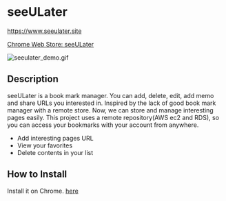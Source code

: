seeULater
=========

https://www.seeulater.site

[Chrome Web Store: seeULater](https://chrome.google.com/webstore/detail/seeulater/pemilclakldcfcijhimggelacjhkjogp/related?hl=ko)

![seeulater_demo.gif](https://github.com/jayhyun-hwang/seeULater/blob/main/seeulater_demo.gif)

Description
-----------

seeULater is a book mark manager. You can add, delete, edit, add memo and share URLs you interested in.
Inspired by the lack of good book mark manager with a remote store. Now, we can store and manage interesting pages easily. This project uses a remote repository(AWS ec2 and RDS), so you can access your bookmarks with your account from anywhere.

* Add interesting pages URL
* View your favorites
* Delete contents in your list

How to Install
--------------

Install it on Chrome. [here](https://chrome.google.com/webstore/detail/seeulater/pemilclakldcfcijhimggelacjhkjogp/related?hl=ko)
